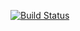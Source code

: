 [![Build Status](https://ci.consulo.io/job/consulo-google-gwt/badge/icon)](https://ci.consulo.io/job/consulo-google-gwt/)

